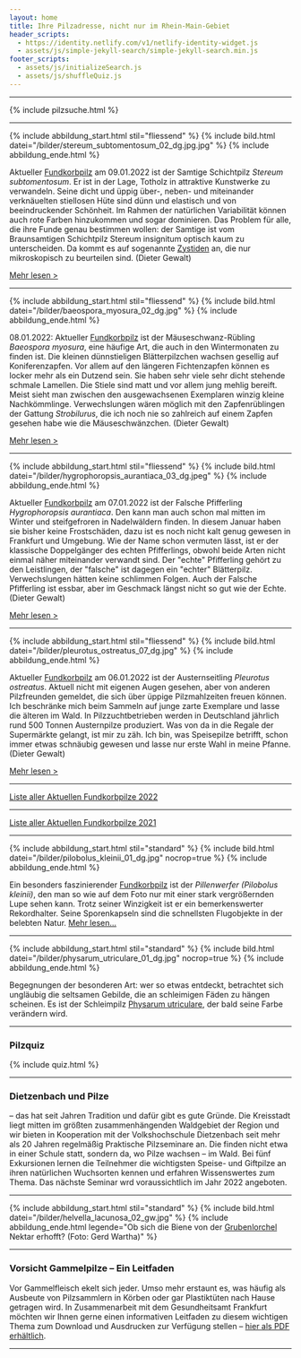 ```yaml
---
layout: home
title: Ihre Pilzadresse, nicht nur im Rhein-Main-Gebiet
header_scripts:
  - https://identity.netlify.com/v1/netlify-identity-widget.js
  - assets/js/simple-jekyll-search/simple-jekyll-search.min.js
footer_scripts:
  - assets/js/initializeSearch.js
  - assets/js/shuffleQuiz.js
---
```

- - -

{% include pilzsuche.html %}

- - -

{% include abbildung_start.html stil="fliessend" %}
{% include bild.html datei="/bilder/stereum_subtomentosum_02_dg.jpg.jpg" %}
{% include abbildung_ende.html %}

Aktueller [Fundkorbpilz](AA "Glossar-") am 09.01.2022 ist der Samtige Schichtpilz *Stereum subtomentosum*. Er ist in der Lage, Totholz in attraktive Kunstwerke zu verwandeln. Seine dicht und üppig über-, neben- und miteinander verknäuelten stiellosen Hüte sind dünn und elastisch und von beeindruckender Schönheit. Im Rahmen der natürlichen Variabilität können auch rote Farben hinzukommen und sogar dominieren. Das Problem für alle, die ihre Funde genau bestimmen wollen: der Samtige ist vom Braunsamtigen Schichtpilz Stereum insignitum optisch kaum zu unterscheiden. Da kommt es auf sogenannte [Zystiden](Zystiden "Glossar") an, die nur mikroskopisch zu beurteilen sind. (Dieter Gewalt)

[Mehr lesen >](/pilze/stereum-subtomentosum-samtiger-schichtpilz)

<div style="clear:  both"> </div>

- - -

{% include abbildung_start.html stil="fliessend" %}
{% include bild.html datei="/bilder/baeospora_myosura_02_dg.jpg" %}
{% include abbildung_ende.html %}

08.01.2022: Aktueller [Fundkorbpilz](AA "Glossar-") ist der Mäuseschwanz-Rübling *Baeospora myosura*, eine häufige Art, die auch in den Wintermonaten zu finden ist. Die kleinen dünnstieligen Blätterpilzchen wachsen gesellig auf Koniferenzapfen. Vor allem auf den längeren Fichtenzapfen können es locker mehr als ein Dutzend sein. Sie haben sehr viele sehr dicht stehende schmale Lamellen. Die Stiele sind matt und vor allem jung mehlig bereift. Meist sieht man zwischen den ausgewachsenen Exemplaren winzig kleine Nachkömmlinge. Verwechslungen wären möglich mit den Zapfenrüblingen der Gattung *Strobilurus*, die ich noch nie so zahlreich auf einem Zapfen gesehen habe wie die Mäuseschwänzchen. (Dieter Gewalt)

[Mehr lesen >](/pilze/baeospora-myosura-mäuseschwanz-rübling)

<div style="clear:  both"></div>

- - -

{% include abbildung_start.html stil="fliessend" %}
{% include bild.html datei="/bilder/hygrophoropsis_aurantiaca_03_dg.jpeg" %}
{% include abbildung_ende.html %}

Aktueller [Fundkorbpilz](AA "Glossar-") am 07.01.2022 ist der Falsche Pfifferling *Hygrophoropsis aurantiaca*. Den kann man auch schon mal mitten im Winter und steifgefroren in Nadelwäldern finden. In diesem Januar haben sie bisher keine Frostschäden, dazu ist es noch nicht kalt genug gewesen in Frankfurt und Umgebung. Wie der Name schon vermuten lässt, ist er der klassische Doppelgänger des echten Pfifferlings, obwohl beide Arten nicht einmal näher miteinander verwandt sind. Der "echte" Pfifferling gehört zu den Leistlingen, der "falsche" ist dagegen ein "echter" Blätterpilz. Verwechslungen hätten keine schlimmen Folgen. Auch der Falsche Pfifferling ist essbar, aber im Geschmack längst nicht so gut wie der Echte. (Dieter Gewalt)

[Mehr lesen >](/pilze/hygrophoropsis-aurantiaca-falscher-pfifferling)

<div style="clear:  both"> </div>

- - -

{% include abbildung_start.html stil="fliessend" %}
{% include bild.html datei="/bilder/pleurotus_ostreatus_07_dg.jpg" %}
{% include abbildung_ende.html %}

Aktueller [Fundkorbpilz](AA "Glossar-") am 06.01.2022 ist der Austernseitling *Pleurotus ostreatus*. Aktuell nicht mit eigenen Augen gesehen, aber von anderen Pilzfreunden gemeldet, die sich über üppige Pilzmahlzeiten freuen können. Ich beschränke mich beim Sammeln auf junge zarte Exemplare und lasse die älteren im Wald. In Pilzzuchtbetrieben werden in Deutschland jährlich rund 500 Tonnen Austernpilze produziert. Was von da in die Regale der Supermärkte gelangt, ist mir zu zäh. Ich bin, was Speisepilze betrifft, schon immer etwas schnäubig gewesen und lasse nur erste Wahl in meine Pfanne. (Dieter Gewalt)

[Mehr lesen >](/pilze/pleurotus-ostreatus-austernseitling)

<div style="clear:  both"> </div>

- - -

[Liste aller Aktuellen Fundkorbpilze 2022](/artikel/liste-aller-aktuellen-fundkorbpilze-2022.html)

- - -

[Liste aller Aktuellen Fundkorbpilze 2021](/artikel/liste-aller-aktuellen-fundkorbpilze-2021.html)

- - -

{% include abbildung_start.html stil="standard" %}
{% include bild.html datei="/bilder/pilobolus_kleinii_01_dg.jpg" nocrop=true %}
{% include abbildung_ende.html %}

Ein besonders faszinierender [Fundkorbpilz](AA "Glossar-") ist der *Pillenwerfer (Pilobolus kleinii)*, den man so wie auf dem Foto nur mit einer stark vergrößernden Lupe sehen kann. Trotz seiner Winzigkeit ist er ein bemerkenswerter Rekordhalter. Seine Sporenkapseln sind die schnellsten Flugobjekte in der belebten Natur. [Mehr lesen...](/pilze/pilobolus-kleinii-pillenwerfer)

- - -

{% include abbildung_start.html stil="standard" %}
{% include bild.html datei="/bilder/physarum_utriculare_01_dg.jpg" nocrop=true %}
{% include abbildung_ende.html %}

Begegnungen der besonderen Art: wer so etwas entdeckt, betrachtet sich ungläubig die seltsamen Gebilde, die an schleimigen Fäden zu hängen scheinen. Es ist der Schleimpilz [Physarum utriculare](/pilze/physarum-utriculare-fadenfruchtschleimpilz), der bald seine Farbe verändern wird.

- - -

### Pilzquiz

{% include quiz.html %}

- - -

### Dietzenbach und Pilze

– das hat seit Jahren Tradition und dafür gibt es gute Gründe. Die Kreisstadt liegt mitten im größten zusammenhängenden Waldgebiet der Region und wir bieten in Kooperation mit der Volkshochschule Dietzenbach seit mehr als 20 Jahren regelmäßig Praktische Pilzseminare an. Die finden nicht etwa in einer Schule statt, sondern da, wo Pilze wachsen – im Wald. Bei fünf Exkursionen lernen die Teilnehmer die wichtigsten Speise- und Giftpilze an ihren natürlichen Wuchsorten kennen und erfahren Wissenswertes zum Thema. Das nächste Seminar wrd voraussichtlich im Jahr 2022 angeboten.  

- - -

{% include abbildung_start.html stil="standard" %}
{% include bild.html datei="/bilder/helvella_lacunosa_02_gw.jpg" %}
{% include abbildung_ende.html legende="Ob sich die Biene von der <a href='/pilze/helvella-lacunosa-grubenlorchel'>Grubenlorchel</a> Nektar erhofft?  (Foto: Gerd Wartha)" %}

- - -

### Vorsicht Gammelpilze – Ein Leitfaden

Vor Gammelfleisch ekelt sich jeder. Umso mehr erstaunt es, was häufig als Ausbeute von Pilzsammlern in Körben oder gar Plastiktüten nach Hause getragen wird. In Zusammenarbeit mit dem Gesundheitsamt Frankfurt möchten wir Ihnen gerne einen informativen Leitfaden zu diesem wichtigen Thema zum Download und Ausdrucken zur Verfügung stellen – [hier als PDF erhältlich](/assets/docs/Fundkorb.de-Gammelpilze.pdf).

- - -